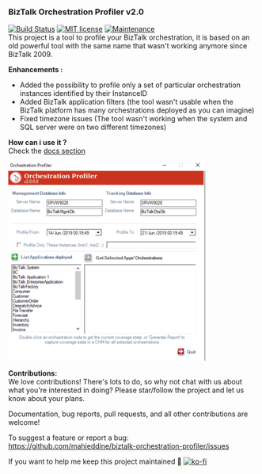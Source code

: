 ### BizTalk Orchestration Profiler v2.0

[![Build Status](https://travis-ci.org/mahieddine/biztalk-orchestration-profiler.svg?branch=master)](https://travis-ci.org/mahieddine/biztalk-orchestration-profiler)
[![MIT license](https://img.shields.io/badge/License-MIT-blue.svg)](https://lbesson.mit-license.org/)
[![Maintenance](https://img.shields.io/badge/Maintained%3F-yes-green.svg)](https://GitHub.com/Naereen/StrapDown.js/graphs/commit-activity)    
This project is a tool to profile your BizTalk orchestration, it is based on an old powerful tool with the same name that wasn't working anymore since BizTalk 2009.

**Enhancements :**

* Added the possibility to profile only a set of particular orchestration instances identified by their InstanceID
* Added BizTalk application filters (the tool wasn't usable when the BizTalk platform has many orchestrations deployed as you can imagine)
* Fixed timezone issues (The tool wasn't working when the system and SQL server were on two different timezones)

**How can i use it ?**  
Check the [docs section](https://github.com/mahieddine/biztalk-orchestration-profiler/blob/master/Docs/README.md) 

![](Docs/Home_Screen.png)

**Contributions:**  
We love contributions! There's lots to do, so why not chat with us about what you're interested in doing? Please star/follow the project and let us know about your plans.

Documentation, bug reports, pull requests, and all other contributions are welcome!

To suggest a feature or report a bug: https://github.com/mahieddine/biztalk-orchestration-profiler/issues

If you want to help me keep this project maintained 🙂
[![ko-fi](https://www.ko-fi.com/img/githubbutton_sm.svg)](https://ko-fi.com/Q5Q5XP49)
